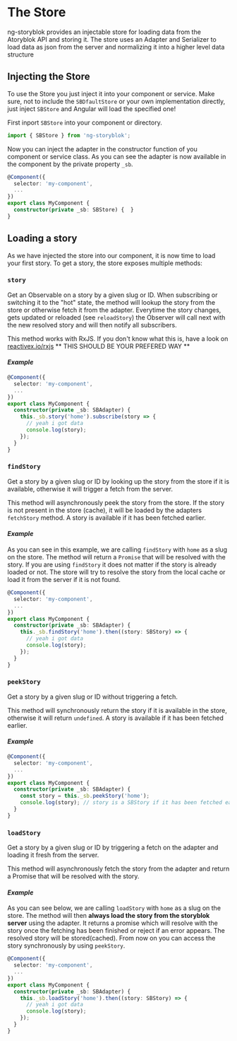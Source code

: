 # The Store 
ng-storyblok provides an injectable store for loading data from the Atoryblok API and storing it. The store uses an Adapter and Serializer to load data as json from the server and normalizing it into a higher level data structure

## Injecting the Store
To use the Store you just inject it into your component or service. 
Make sure, not to include the `SBDfaultStore` or your own implementation directly, just inject `SBStore` and Angular will load the specified one!

First inport `SBStore` into your component or directory.
```ts
import { SBStore } from 'ng-storyblok';
```

Now you can inject the adapter in the constructor function of you component or service class. 
As you can see the adapter is now available in the component by the private property `_sb`.

```ts
@Component({
  selector: 'my-component',
  ...
})
export class MyComponent {
  constructor(private _sb: SBStore) {  }
}
```

## Loading a story
As we have injected the store into our component, it is now time to load your first story.
To get a story, the store exposes multiple methods:

### `story`
Get an Observable on a story by a given slug or ID. When subscribing or switching it to the "hot" state, the method will lookup the story from the store or otherwise fetch it from the adapter. Everytime the story changes, gets updated or reloaded (see `reloadStory`) the Observer will call next with the new resolved story and will then notify all subscribers.

This method works with RxJS. If you don't know what this is, have a look on [reactivex.io/rxjs](//reactivex.io/rxjs)
** THIS SHOULD BE YOUR PREFERED WAY **

#### *Example*
```ts
@Component({
  selector: 'my-component',
  ...
})
export class MyComponent {
  constructor(private _sb: SBAdapter) {
    this._sb.story('home').subscribe(story => {
      // yeah i got data
      console.log(story);
    });
  }
}
```

### `findStory`
Get a story by a given slug or ID by looking up the story from the store if it is available, otherwise it will trigger a fetch from the server.

This method will asynchronously peek the story from the store. If the story is not present in the store (cache), it will be loaded by the adapters `fetchStory` method.
A story is available if it has been fetched earlier.

#### *Example*
As you can see in this example, we are calling `findStory` with `home` as a slug on the store. The method will return a `Promise` that will be resolved with the story. If you are using `findStory` it does not matter if the story is already loaded or not. The store will try to resolve the story from the local cache or load it from the server if it is not found.
```ts
@Component({
  selector: 'my-component',
  ...
})
export class MyComponent {
  constructor(private _sb: SBAdapter) {
    this._sb.findStory('home').then((story: SBStory) => {
      // yeah i got data
      console.log(story);
    });
  }
}
```

### `peekStory`
Get a story by a given slug or ID without triggering a fetch.

This method will synchronously return the story if it is available in the store, otherwise it will return `undefined`.
A story is available if it has been fetched earlier.

#### *Example*
```ts
@Component({
  selector: 'my-component',
  ...
})
export class MyComponent {
  constructor(private _sb: SBAdapter) {
    const story = this._sb.peekStory('home');
    console.log(story); // story is a SBStory if it has been fetched earlier. Otherwise it is undefined
  }
}
```

### `loadStory`
Get a story by a given slug or ID by triggering a fetch on the adapter and loading it fresh from the server.

This method will asynchronously fetch the story from the adapter and return a Promise that will be resolved with the story.

#### *Example*
As you can see below, we are calling `loadStory` with `home` as a slug on the store. The method will then **always load the story from the storyblok server** using the adapter. It returns a promise which will resolve with the story once the fetching has been finished or reject if an error appears. The resolved story will be stored(cached). From now on you can access the story synchronously by using `peekStory`.
```ts
@Component({
  selector: 'my-component',
  ...
})
export class MyComponent {
  constructor(private _sb: SBAdapter) {
    this._sb.loadStory('home').then((story: SBStory) => {
      // yeah i got data
      console.log(story);
    });
  }
}
```
